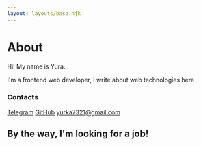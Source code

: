 ```yaml
---
layout: layouts/base.njk
---
```


# About
<div class="content">

  Hi! My name is Yura.

  I'm a frontend web developer, I write about web technologies here
  ### Contacts

  [Telegram](https://t.me/ajmdag/ "Telegram")
  [GitHub](https://github.com/Ajmdag/ "GitHub")
  [yurka7321@gmail.com](mailto:yurka7321@gmail.com "E-mail")

  ## By the way, I'm looking for a job!
</div>
